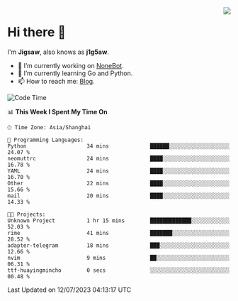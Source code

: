 <a href="#">
  <img align="right" src="https://github-readme-stats.vercel.app/api?username=j1g5awi&count_private=true&show_icons=true&title_color=80070B&text_color=B3B3B3&bg_color=212121&icon_color=80070B" />
</a>

# Hi there 👋

I'm **Jigsaw**, also knows as **j1g5aw**.

- 🔭 I’m currently working on [NoneBot](https://github.com/nonebot).
- 🌱 I’m currently learning Go and Python.
- 📫 How to reach me: [Blog](https://blog.maddestroyer.xyz/).

<!--START_SECTION:waka-->
![Code Time](http://img.shields.io/badge/Code%20Time-1%2C146%20hrs%2022%20mins-blue)

📊 **This Week I Spent My Time On** 

```text
🕑︎ Time Zone: Asia/Shanghai

💬 Programming Languages: 
Python                   34 mins             ██████░░░░░░░░░░░░░░░░░░░   24.07 % 
neomuttrc                24 mins             ████░░░░░░░░░░░░░░░░░░░░░   16.78 % 
YAML                     24 mins             ████░░░░░░░░░░░░░░░░░░░░░   16.70 % 
Other                    22 mins             ████░░░░░░░░░░░░░░░░░░░░░   15.66 % 
mail                     20 mins             ████░░░░░░░░░░░░░░░░░░░░░   14.33 % 

🐱‍💻 Projects: 
Unknown Project          1 hr 15 mins        █████████████░░░░░░░░░░░░   52.03 % 
rime                     41 mins             ███████░░░░░░░░░░░░░░░░░░   28.52 % 
adapter-telegram         18 mins             ███░░░░░░░░░░░░░░░░░░░░░░   12.66 % 
nvim                     9 mins              ██░░░░░░░░░░░░░░░░░░░░░░░   06.31 % 
ttf-huayingmincho        0 secs              ░░░░░░░░░░░░░░░░░░░░░░░░░   00.48 % 
```


 Last Updated on 12/07/2023 04:13:17 UTC
<!--END_SECTION:waka-->
